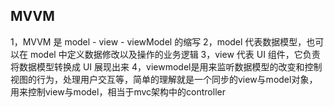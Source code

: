 ## MVVM

1，MVVM 是 model - view - viewModel 的缩写
2，model 代表数据模型，也可以在 model 中定义数据修改以及操作的业务逻辑
3，view 代表 UI 组件，它负责将数据模型转换成 UI 展现出来
4，viewmodel是用来监听数据模型的改变和控制视图的行为，处理用户交互等，简单的理解就是一个同步的view与model对象，用来控制view与model，相当于mvc架构中的controller
